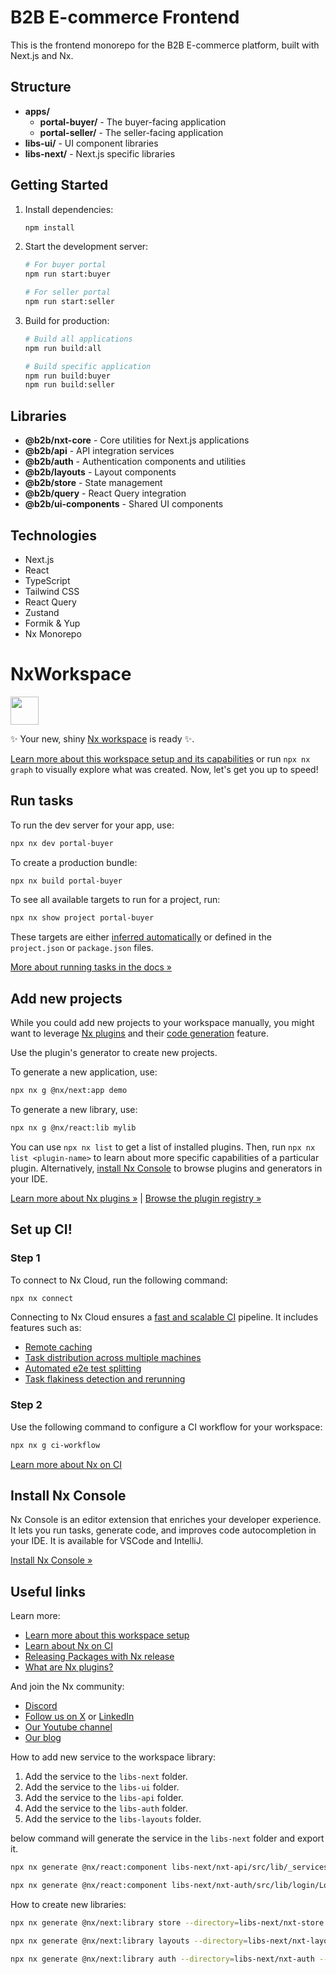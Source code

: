 # B2B E-commerce Frontend

This is the frontend monorepo for the B2B E-commerce platform, built with Next.js and Nx.

## Structure

- **apps/**
  - **portal-buyer/** - The buyer-facing application
  - **portal-seller/** - The seller-facing application
- **libs-ui/** - UI component libraries
- **libs-next/** - Next.js specific libraries

## Getting Started

1. Install dependencies:
   ```bash
   npm install
   ```

2. Start the development server:
   ```bash
   # For buyer portal
   npm run start:buyer
   
   # For seller portal
   npm run start:seller
   ```

3. Build for production:
   ```bash
   # Build all applications
   npm run build:all
   
   # Build specific application
   npm run build:buyer
   npm run build:seller
   ```

## Libraries

- **@b2b/nxt-core** - Core utilities for Next.js applications
- **@b2b/api** - API integration services
- **@b2b/auth** - Authentication components and utilities
- **@b2b/layouts** - Layout components
- **@b2b/store** - State management
- **@b2b/query** - React Query integration
- **@b2b/ui-components** - Shared UI components

## Technologies

- Next.js
- React
- TypeScript
- Tailwind CSS
- React Query
- Zustand
- Formik & Yup
- Nx Monorepo

# NxWorkspace

<a alt="Nx logo" href="https://nx.dev" target="_blank" rel="noreferrer"><img src="https://raw.githubusercontent.com/nrwl/nx/master/images/nx-logo.png" width="45"></a>

✨ Your new, shiny [Nx workspace](https://nx.dev) is ready ✨.

[Learn more about this workspace setup and its capabilities](https://nx.dev/nx-api/next?utm_source=nx_project&amp;utm_medium=readme&amp;utm_campaign=nx_projects) or run `npx nx graph` to visually explore what was created. Now, let's get you up to speed!

## Run tasks

To run the dev server for your app, use:

```sh
npx nx dev portal-buyer
```

To create a production bundle:

```sh
npx nx build portal-buyer
```

To see all available targets to run for a project, run:

```sh
npx nx show project portal-buyer
```

These targets are either [inferred automatically](https://nx.dev/concepts/inferred-tasks?utm_source=nx_project&utm_medium=readme&utm_campaign=nx_projects) or defined in the `project.json` or `package.json` files.

[More about running tasks in the docs &raquo;](https://nx.dev/features/run-tasks?utm_source=nx_project&utm_medium=readme&utm_campaign=nx_projects)

## Add new projects

While you could add new projects to your workspace manually, you might want to leverage [Nx plugins](https://nx.dev/concepts/nx-plugins?utm_source=nx_project&utm_medium=readme&utm_campaign=nx_projects) and their [code generation](https://nx.dev/features/generate-code?utm_source=nx_project&utm_medium=readme&utm_campaign=nx_projects) feature.

Use the plugin's generator to create new projects.

To generate a new application, use:

```sh
npx nx g @nx/next:app demo
```

To generate a new library, use:

```sh
npx nx g @nx/react:lib mylib
```

You can use `npx nx list` to get a list of installed plugins. Then, run `npx nx list <plugin-name>` to learn about more specific capabilities of a particular plugin. Alternatively, [install Nx Console](https://nx.dev/getting-started/editor-setup?utm_source=nx_project&utm_medium=readme&utm_campaign=nx_projects) to browse plugins and generators in your IDE.

[Learn more about Nx plugins &raquo;](https://nx.dev/concepts/nx-plugins?utm_source=nx_project&utm_medium=readme&utm_campaign=nx_projects) | [Browse the plugin registry &raquo;](https://nx.dev/plugin-registry?utm_source=nx_project&utm_medium=readme&utm_campaign=nx_projects)

## Set up CI!

### Step 1

To connect to Nx Cloud, run the following command:

```sh
npx nx connect
```

Connecting to Nx Cloud ensures a [fast and scalable CI](https://nx.dev/ci/intro/why-nx-cloud?utm_source=nx_project&utm_medium=readme&utm_campaign=nx_projects) pipeline. It includes features such as:

- [Remote caching](https://nx.dev/ci/features/remote-cache?utm_source=nx_project&utm_medium=readme&utm_campaign=nx_projects)
- [Task distribution across multiple machines](https://nx.dev/ci/features/distribute-task-execution?utm_source=nx_project&utm_medium=readme&utm_campaign=nx_projects)
- [Automated e2e test splitting](https://nx.dev/ci/features/split-e2e-tasks?utm_source=nx_project&utm_medium=readme&utm_campaign=nx_projects)
- [Task flakiness detection and rerunning](https://nx.dev/ci/features/flaky-tasks?utm_source=nx_project&utm_medium=readme&utm_campaign=nx_projects)

### Step 2

Use the following command to configure a CI workflow for your workspace:

```sh
npx nx g ci-workflow
```

[Learn more about Nx on CI](https://nx.dev/ci/intro/ci-with-nx#ready-get-started-with-your-provider?utm_source=nx_project&utm_medium=readme&utm_campaign=nx_projects)

## Install Nx Console

Nx Console is an editor extension that enriches your developer experience. It lets you run tasks, generate code, and improves code autocompletion in your IDE. It is available for VSCode and IntelliJ.

[Install Nx Console &raquo;](https://nx.dev/getting-started/editor-setup?utm_source=nx_project&utm_medium=readme&utm_campaign=nx_projects)

## Useful links

Learn more:

- [Learn more about this workspace setup](https://nx.dev/nx-api/next?utm_source=nx_project&amp;utm_medium=readme&amp;utm_campaign=nx_projects)
- [Learn about Nx on CI](https://nx.dev/ci/intro/ci-with-nx?utm_source=nx_project&utm_medium=readme&utm_campaign=nx_projects)
- [Releasing Packages with Nx release](https://nx.dev/features/manage-releases?utm_source=nx_project&utm_medium=readme&utm_campaign=nx_projects)
- [What are Nx plugins?](https://nx.dev/concepts/nx-plugins?utm_source=nx_project&utm_medium=readme&utm_campaign=nx_projects)

And join the Nx community:
- [Discord](https://go.nx.dev/community)
- [Follow us on X](https://twitter.com/nxdevtools) or [LinkedIn](https://www.linkedin.com/company/nrwl)
- [Our Youtube channel](https://www.youtube.com/@nxdevtools)
- [Our blog](https://nx.dev/blog?utm_source=nx_project&utm_medium=readme&utm_campaign=nx_projects)


How to add new service to the workspace library:

1. Add the service to the `libs-next` folder.
2. Add the service to the `libs-ui` folder.
3. Add the service to the `libs-api` folder.
4. Add the service to the `libs-auth` folder.
5. Add the service to the `libs-layouts` folder.

below command will generate the service in the `libs-next` folder and export it.

```bash
npx nx generate @nx/react:component libs-next/nxt-api/src/lib/_services/products/ProductService --project=nxt-api --export
```

```bash
npx nx generate @nx/react:component libs-next/nxt-auth/src/lib/login/LoginForm --project=nxt-auth --export 
```
How to create new libraries:
```bash
npx nx generate @nx/next:library store --directory=libs-next/nxt-store --importPath=@b2b/store
```

```bash
npx nx generate @nx/next:library layouts --directory=libs-next/nxt-layouts --importPath=@b2b/layouts
```

```bash
npx nx generate @nx/next:library auth --directory=libs-next/nxt-auth --importPath=@b2b/auth
```








